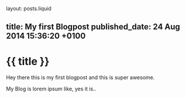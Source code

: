 layout: posts.liquid

title:   My first Blogpost
published_date:    24 Aug 2014 15:36:20 +0100
---
# {{ title }}

Hey there this is my first blogpost and this is super awesome.

My Blog is lorem ipsum like, yes it is..
